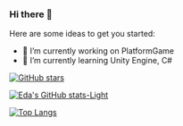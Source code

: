 ### Hi there 👋

Here are some ideas to get you started:
- 🔭 I’m currently working on PlatformGame
- 🌱 I’m currently learning Unity Engine, C#

 [![GitHub stars](https://img.shields.io/github/stars/edaagunes/StrapDown.js.svg?style=social&label=Star&maxAge=2592000)](https://GitHub.com/edaagunes/StrapDown.js/stargazers/)

[![Eda's GitHub stats-Light](https://github-readme-stats.vercel.app/api?username=edaagunes&show_icons=true&theme=default#gh-light-mode-only)](https://github.com/edaagunes/github-readme-stats#gh-light-mode-only)

[![Top Langs](https://github-readme-stats.vercel.app/api/top-langs/?username=edaagunes&layout=donut)](https://github.com/edaagunes/github-readme-stats)


